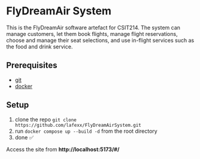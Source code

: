 # FlyDreamAir System

This is the FlyDreamAir software artefact for CSIT214. The system can manage customers, let them book flights, manage flight reservations, choose and manage their seat selections, and use in-flight services such as the food and drink service.

## Prerequisites

- [git](https://git-scm.com/)
- [docker](https://www.docker.com/)

## Setup

1. clone the repo `git clone https://github.com/lafexx/FlyDreamAirSystem.git`
2. run `docker compose up --build -d` from the root directory
3. done ✅

Access the site from **http://localhost:5173/#/**
